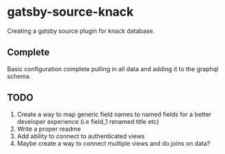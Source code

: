 # gatsby-source-knack
Creating a gatsby source plugin for knack database.

## Complete
Basic configuration complete pulling in all data and adding it to the graphql schema

## TODO
1. Create a way to map generic field names to named fields for a better developer experience (i.e field_1 renamed title etc)
2. Write a proper readme
3. Add ability to connect to authenticated views
4. Maybe create a way to connect multiple views and do joins on data?
